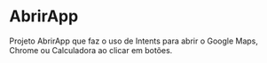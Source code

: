 # AbrirApp
Projeto AbrirApp que faz o uso de Intents para abrir o Google Maps, Chrome ou Calculadora ao clicar em botões.
